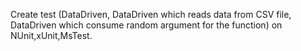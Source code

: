  Create test (DataDriven, DataDriven which reads data from CSV file, DataDriven which consume random argument for the function) on NUnit,xUnit,MsTest.
